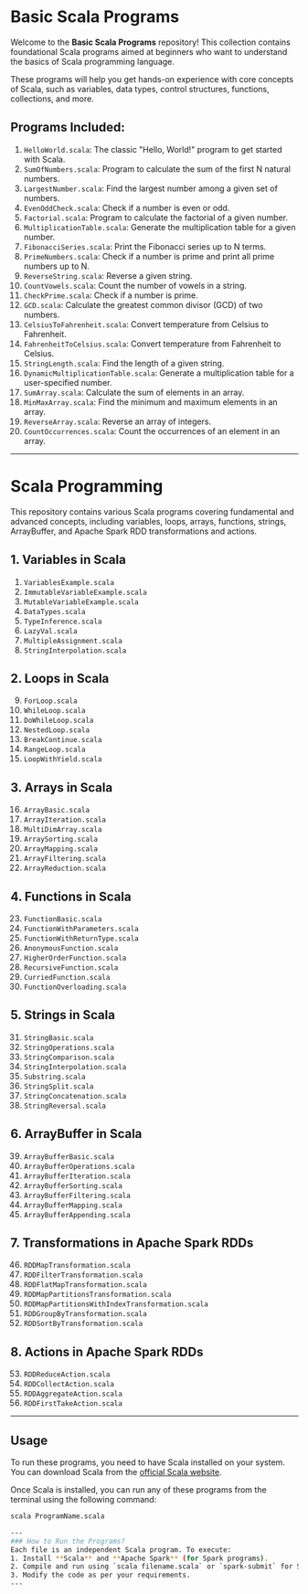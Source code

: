 # Basic Scala Programs

Welcome to the **Basic Scala Programs** repository! This collection contains foundational Scala programs aimed at beginners who want to understand the basics of Scala programming language.

These programs will help you get hands-on experience with core concepts of Scala, such as variables, data types, control structures, functions, collections, and more.

## Programs Included:

1. `HelloWorld.scala`: The classic "Hello, World!" program to get started with Scala.
2. `SumOfNumbers.scala`: Program to calculate the sum of the first N natural numbers.
3. `LargestNumber.scala`: Find the largest number among a given set of numbers.
4. `EvenOddCheck.scala`: Check if a number is even or odd.
5. `Factorial.scala`: Program to calculate the factorial of a given number.
6. `MultiplicationTable.scala`: Generate the multiplication table for a given number.
7. `FibonacciSeries.scala`: Print the Fibonacci series up to N terms.
8. `PrimeNumbers.scala`: Check if a number is prime and print all prime numbers up to N.
9. `ReverseString.scala`: Reverse a given string.
10. `CountVowels.scala`: Count the number of vowels in a string.
11. `CheckPrime.scala`: Check if a number is prime.
12. `GCD.scala`: Calculate the greatest common divisor (GCD) of two numbers.
13. `CelsiusToFahrenheit.scala`: Convert temperature from Celsius to Fahrenheit.
14. `FahrenheitToCelsius.scala`: Convert temperature from Fahrenheit to Celsius.
15. `StringLength.scala`: Find the length of a given string.
16. `DynamicMultiplicationTable.scala`: Generate a multiplication table for a user-specified number.
17. `SumArray.scala`: Calculate the sum of elements in an array.
18. `MinMaxArray.scala`: Find the minimum and maximum elements in an array.
19. `ReverseArray.scala`: Reverse an array of integers.
20. `CountOccurrences.scala`: Count the occurrences of an element in an array.

----------------------------------------------------------------------------------------------------------------------------

# Scala Programming

This repository contains various Scala programs covering fundamental and advanced concepts, including variables, loops, arrays, functions, strings, ArrayBuffer, and Apache Spark RDD transformations and actions.

## **1. Variables in Scala**
1. `VariablesExample.scala`
2. `ImmutableVariableExample.scala`
3. `MutableVariableExample.scala`
4. `DataTypes.scala`
5. `TypeInference.scala`
6. `LazyVal.scala`
7. `MultipleAssignment.scala`
8. `StringInterpolation.scala`

## **2. Loops in Scala**
9. `ForLoop.scala`
10. `WhileLoop.scala`
11. `DoWhileLoop.scala`
12. `NestedLoop.scala`
13. `BreakContinue.scala`
14. `RangeLoop.scala`
15. `LoopWithYield.scala`

## **3. Arrays in Scala**
16. `ArrayBasic.scala`
17. `ArrayIteration.scala`
18. `MultiDimArray.scala`
19. `ArraySorting.scala`
20. `ArrayMapping.scala`
21. `ArrayFiltering.scala`
22. `ArrayReduction.scala`

## **4. Functions in Scala**
23. `FunctionBasic.scala`
24. `FunctionWithParameters.scala`
25. `FunctionWithReturnType.scala`
26. `AnonymousFunction.scala`
27. `HigherOrderFunction.scala`
28. `RecursiveFunction.scala`
29. `CurriedFunction.scala`
30. `FunctionOverloading.scala`

## **5. Strings in Scala**
31. `StringBasic.scala`
32. `StringOperations.scala`
33. `StringComparison.scala`
34. `StringInterpolation.scala`
35. `Substring.scala`
36. `StringSplit.scala`
37. `StringConcatenation.scala`
38. `StringReversal.scala`

## **6. ArrayBuffer in Scala**
39. `ArrayBufferBasic.scala`
40. `ArrayBufferOperations.scala`
41. `ArrayBufferIteration.scala`
42. `ArrayBufferSorting.scala`
43. `ArrayBufferFiltering.scala`
44. `ArrayBufferMapping.scala`
45. `ArrayBufferAppending.scala`

## **7. Transformations in Apache Spark RDDs**
46. `RDDMapTransformation.scala`
47. `RDDFilterTransformation.scala`
48. `RDDFlatMapTransformation.scala`
49. `RDDMapPartitionsTransformation.scala`
50. `RDDMapPartitionsWithIndexTransformation.scala`
51. `RDDGroupByTransformation.scala`
52. `RDDSortByTransformation.scala`

## **8. Actions in Apache Spark RDDs**
53. `RDDReduceAction.scala`
54. `RDDCollectAction.scala`
55. `RDDAggregateAction.scala`
56. `RDDFirstTakeAction.scala`

----------------------------------------------------------------------------------------------------------------------------

## Usage

To run these programs, you need to have Scala installed on your system. You can download Scala from the [official Scala website](https://www.scala-lang.org/download/).

Once Scala is installed, you can run any of these programs from the terminal using the following command:

```bash
scala ProgramName.scala

---
### How to Run the Programs?
Each file is an independent Scala program. To execute:
1. Install **Scala** and **Apache Spark** (for Spark programs).
2. Compile and run using `scala filename.scala` or `spark-submit` for Spark applications.
3. Modify the code as per your requirements.
---

